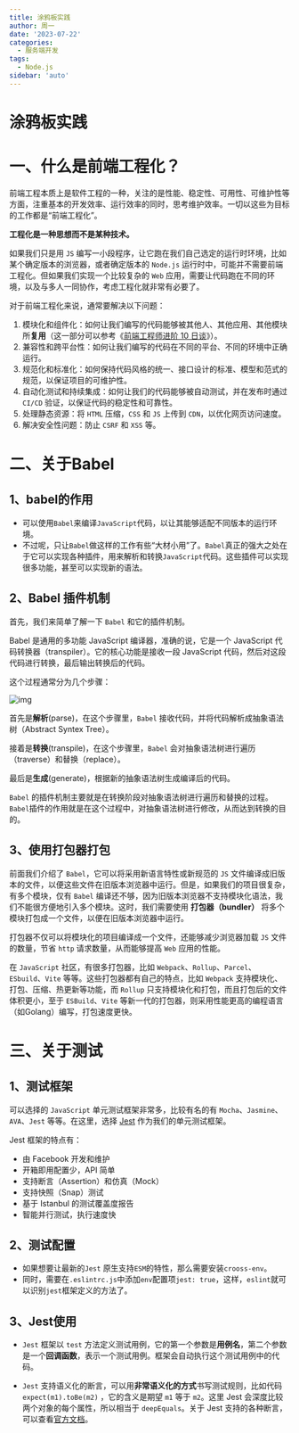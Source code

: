 ```yaml
---
title: 涂鸦板实践
author: 周一
date: '2023-07-22'
categories:
  - 服务端开发
tags:
  - Node.js
sidebar: 'auto'
---
```




# 涂鸦板实践

# 一、什么是前端工程化？

前端工程本质上是软件工程的一种，关注的是性能、稳定性、可用性、可维护性等方面，注重基本的开发效率、运行效率的同时，思考维护效率。一切以这些为目标的工作都是“前端工程化”。

**工程化是一种思想而不是某种技术。**

如果我们只是用 `JS` 编写一小段程序，让它跑在我们自己选定的运行时环境，比如某个确定版本的浏览器，或者确定版本的 `Node.js` 运行时中，可能并不需要前端工程化。但如果我们实现一个比较复杂的 `Web` 应用，需要让代码跑在不同的环境，以及与多人一同协作，考虑工程化就非常有必要了。

对于前端工程化来说，通常要解决以下问题：

1. 模块化和组件化：如何让我们编写的代码能够被其他人、其他应用、其他模块所**复用**（这一部分可以参考《[前端工程师进阶 10 日谈](https://juejin.cn/book/6891929939616989188/section)》）。
2. 兼容性和跨平台性：如何让我们编写的代码在不同的平台、不同的环境中正确运行。
3. 规范化和标准化：如何保持代码风格的统一、接口设计的标准、模型和范式的规范，以保证项目的可维护性。
4. 自动化测试和持续集成：如何让我们的代码能够被自动测试，并在发布时通过 `CI/CD` 验证，以保证代码的稳定性和可靠性。
5. 处理静态资源：将 `HTML` 压缩，`CSS` 和 `JS` 上传到 `CDN`，以优化网页访问速度。
6. 解决安全性问题：防止 `CSRF` 和 `XSS` 等。





# 二、关于Babel

## 1、babel的作用

- 可以使用`Babel`来编译`JavaScript`代码，以让其能够适配不同版本的运行环境。
- 不过呢，只让`Babel`做这样的工作有些“大材小用”了。`Babel`真正的强大之处在于它可以实现各种插件，用来解析和转换`JavaScript`代码。这些插件可以实现很多功能，甚至可以实现新的语法。



## 2、Babel 插件机制

首先，我们来简单了解一下 `Babel` 和它的插件机制。

Babel 是通用的多功能 JavaScript 编译器，准确的说，它是一个 JavaScript 代码转换器（transpiler）。它的核心功能是接收一段 JavaScript 代码，然后对这段代码进行转换，最后输出转换后的代码。

这个过程通常分为几个步骤：

![img](https://mondaylab-1309616765.cos.ap-shanghai.myqcloud.com/images/202307290727173.awebp)

首先是**解析**(parse)，在这个步骤里，`Babel` 接收代码，并将代码解析成抽象语法树（Abstract Syntex Tree）。

接着是**转换**(transpile)，在这个步骤里，`Babel` 会对抽象语法树进行遍历（traverse）和替换（replace）。

最后是**生成**(generate)，根据新的抽象语法树生成编译后的代码。

`Babel` 的插件机制主要就是在转换阶段对抽象语法树进行遍历和替换的过程。`Babel`插件的作用就是在这个过程中，对抽象语法树进行修改，从而达到转换的目的。



## 3、使用打包器打包

前面我们介绍了 `Babel`，它可以将采用新语言特性或新规范的 `JS` 文件编译成旧版本的文件，以便这些文件在旧版本浏览器中运行。但是，如果我们的项目很复杂，有多个模块，仅有 `Babel` 编译还不够，因为旧版本浏览器不支持模块化语法，我们不能很方便地引入多个模块。这时，我们需要使用 **打包器（bundler）** 将多个模块打包成一个文件，以便在旧版本浏览器中运行。

打包器不仅可以将模块化的项目编译成一个文件，还能够减少浏览器加载 `JS` 文件的数量，节省 `http` 请求数量，从而能够提高 `Web` 应用的性能。

在 `JavaScript` 社区，有很多打包器，比如 `Webpack`、`Rollup`、`Parcel`、`ESbuild`、`Vite` 等等。这些打包器都有自己的特点，比如 `Webpack` 支持模块化、打包、压缩、热更新等功能，而 `Rollup` 只支持模块化和打包，而且打包后的文件体积更小，至于 `ESBuild`、`Vite` 等新一代的打包器，则采用性能更高的编程语言（如Golang）编写，打包速度更快。



# 三、关于测试

## 1、测试框架

可以选择的 `JavaScript` 单元测试框架非常多，比较有名的有 `Mocha`、`Jasmine`、`AVA`、`Jest` 等等。在这里，选择 [Jest](https://link.juejin.cn/?target=https%3A%2F%2Fjestjs.io%2F) 作为我们的单元测试框架。

Jest 框架的特点有：

- 由 Facebook 开发和维护
- 开箱即用配置少，API 简单
- 支持断言（Assertion）和仿真（Mock）
- 支持快照（Snap）测试
- 基于 Istanbul 的测试覆盖度报告
- 智能并行测试，执行速度快



## 2、测试配置

- 如果想要让最新的`Jest` 原生支持`ESM`的特性，那么需要安装`crooss-env`。
- 同时，需要在`.eslintrc.js`中添加`env`配置项`jest: true`，这样，`eslint`就可以识别`jest`框架定义的方法了。



## 3、Jest使用

- `Jest` 框架以 `test` 方法定义测试用例，它的第一个参数是**用例名**，第二个参数是一个**回调函数**，表示一个测试用例。框架会自动执行这个测试用例中的代码。

- `Jest` 支持语义化的断言，可以用**非常语义化的方式**书写测试规则，比如代码`expect(m1).toBe(m2)` ，它的含义是期望 `m1` 等于 `m2`。这里 Jest 会深度比较两个对象的每个属性，所以相当于 `deepEquals`。关于 Jest 支持的各种断言，可以查看[官方文档](https://jestjs.io/docs/expect)。

















